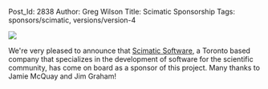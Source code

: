 Post_Id: 2838
Author: Greg Wilson
Title: Scimatic Sponsorship
Tags: sponsors/scimatic, versions/version-4

<p><img src="|filename|/files/2010/04/scimaticlogo.png" /></p>
<p>We're very pleased to announce that <a href="http://www.scimatic.com">Scimatic Software</a>, a Toronto based company that specializes in the development of software for the scientific community, has come on board as a sponsor of this project. Many thanks to Jamie McQuay and Jim Graham!</p>

